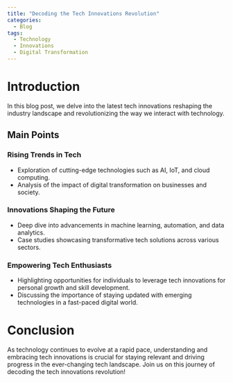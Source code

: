 ```yaml
---
title: "Decoding the Tech Innovations Revolution"
categories:
  - Blog
tags:
  - Technology
  - Innovations
  - Digital Transformation 
---
```


# Introduction
In this blog post, we delve into the latest tech innovations reshaping the industry landscape and revolutionizing the way we interact with technology.

## Main Points
### Rising Trends in Tech
- Exploration of cutting-edge technologies such as AI, IoT, and cloud computing.
- Analysis of the impact of digital transformation on businesses and society.

### Innovations Shaping the Future
- Deep dive into advancements in machine learning, automation, and data analytics.
- Case studies showcasing transformative tech solutions across various sectors.

### Empowering Tech Enthusiasts
- Highlighting opportunities for individuals to leverage tech innovations for personal growth and skill development.
- Discussing the importance of staying updated with emerging technologies in a fast-paced digital world.

# Conclusion
As technology continues to evolve at a rapid pace, understanding and embracing tech innovations is crucial for staying relevant and driving progress in the ever-changing tech landscape. Join us on this journey of decoding the tech innovations revolution!